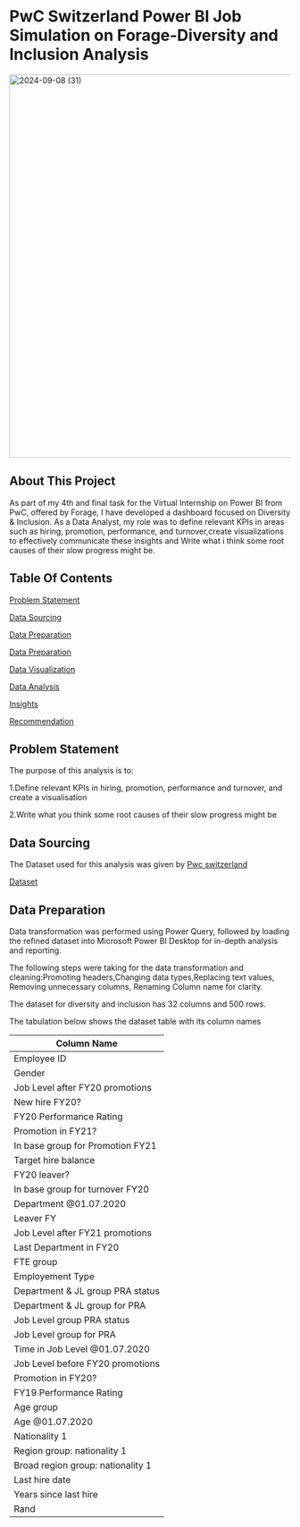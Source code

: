 # PwC Switzerland Power BI Job Simulation on Forage-Diversity and Inclusion Analysis

<img width="686" alt="2024-09-08 (31)" src="https://github.com/user-attachments/assets/dd570077-b1be-405c-b3f3-dd47fc1d346f">


## About This Project

As part of my 4th and final task for the Virtual Internship on Power BI from PwC, offered by Forage, I have developed a dashboard focused on Diversity & Inclusion. As a Data Analyst, my role was to define relevant KPIs in areas such as hiring, promotion, performance, and turnover,create visualizations to effectively communicate these insights and Write what i think some root causes of their slow progress might be.

## Table Of Contents

[Problem Statement](#ProblemStatement)

[Data Sourcing](#DataSourcing)

[Data Preparation](#DataPreparation)

[Data Preparation](#DataPreparation)

[Data Visualization](#DataVisualization)

[Data Analysis](#DataAnalysis)

[Insights](#Insights)

[Recommendation](#Recommendation)


## Problem Statement

The purpose of this analysis is to:

1.Define relevant KPIs in hiring, promotion, performance and turnover, and create a visualisation

2.Write what you think some root causes of their slow progress might be

## Data Sourcing

The Dataset used for this analysis was given by [Pwc switzerland](https://www.pwc.ch/en/careers-with-pwc/students/virtual-case-experience.html)

[Dataset](https://github.com/GBM1228/HR-Gender-Equity-Dashboard-using-Power-BI/blob/main/03%20Diversity-Inclusion-Dataset.xlsx)

## Data Preparation
Data transformation was performed using Power Query, followed by loading the refined dataset into Microsoft Power BI Desktop for in-depth analysis and reporting.

The following steps were taking for the data transformation and cleaning:Promoting headers,Changing data types,Replacing text values, Removing unnecessary columns, Renaming Column name for clarity.

The dataset for diversity and inclusion has 32 columns and 500 rows.

The tabulation below shows the dataset table with its column names

|Column Name|
|---|
|Employee ID	|
|Gender|
|Job Level after FY20 promotions|
|New hire FY20?|
|FY20 Performance Rating|
|Promotion in FY21?|
|In base group for Promotion FY21|
|Target hire balance|
|FY20 leaver?|
|In base group for turnover FY20|
|Department @01.07.2020|
|Leaver FY|	
|Job Level after FY21 promotions|
|Last Department in FY20|
|FTE group|
|Employement Type|
|Department & JL group PRA status|
|Department & JL group for PRA|
|Job Level group PRA status|
|Job Level group for PRA|
|Time in Job Level @01.07.2020|
|Job Level before FY20 promotions|
|Promotion in FY20?|
|FY19 Performance Rating|
|Age group|
|Age @01.07.2020|
|Nationality 1|
|Region group: nationality 1|
|Broad region group: nationality 1|
|Last hire date|
|Years since last hire|
|Rand|
